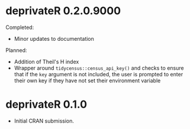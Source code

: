 # deprivateR 0.2.0.9000

Completed:
* Minor updates to documentation

Planned:
* Addition of Theil's H index
* Wrapper around `tidycensus::census_api_key()` and checks to ensure that if the `key` argument is not included, the user is prompted to enter their own key if they have not set their environment variable

# deprivateR 0.1.0

* Initial CRAN submission.
